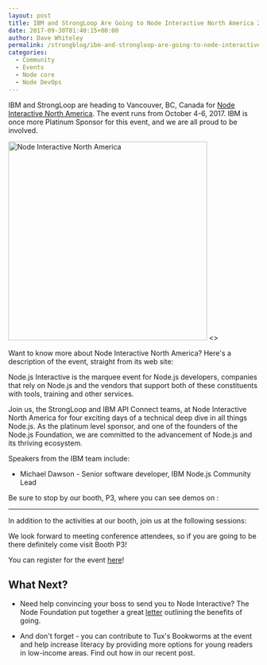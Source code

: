 ```yaml
---
layout: post
title: IBM and StrongLoop Are Going to Node Interactive North America 2017
date: 2017-09-30T01:40:15+00:00
author: Dave Whiteley
permalink: /strongblog/ibm-and-strongloop-are-going-to-node-interactive-north-america-2017
categories:
  - Community
  - Events
  - Node core
  - Node DevOps 
---
```

IBM and StrongLoop are heading to Vancouver, BC, Canada for [Node Interactive North America](http://events.linuxfoundation.org/events/node-interactive). The event runs from October 4-6, 2017. IBM is once more Platinum Sponsor for this event, and we are all proud to be involved.

<!--more-->
<img src="https://strongloop.com/blog-assets/2017/08/nodejs-interactive-2017.png" alt="Node Interactive North America" style="width: 400px"/>
<>

Want to know more about Node Interactive North America? Here's a description of the event, straight from its web site:

Node.js Interactive is the marquee event for Node.js developers, companies that rely on Node.js and the vendors that support both of these constituents with tools, training and other services.

Join us, the StrongLoop and IBM API Connect teams, at Node Interactive North America for four exciting days of a technical deep dive in all things Node.js. As the platinum level sponsor, and one of the founders of the Node.js Foundation, we are committed to the advancement of Node.js and its thriving ecosystem.

Speakers from the IBM team include:

- Michael Dawson - Senior software developer, IBM Node.js Community Lead 

Be sure to stop by our booth, P3, where you can see demos on :

---

In addition to the activities at our booth, join us at the following sessions:

We look forward to meeting conference attendees, so if you are going to be there definitely come visit Booth P3!

You can register for the event [here](http://events.linuxfoundation.org/events/node-interactive/attend/registration)!

## What Next?

- Need help convincing your boss to send you to Node Interactive? The Node Foundation put together a great [letter](http://bit.ly/2iGpFjR ) outlining the benefits of going.

- And don't forget - you can contribute to Tux's Bookworms at the event and help increase literacy by providing more options for young readers in low-income areas. Find out how in our recent post. <link>
